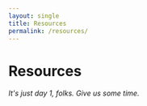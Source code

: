 ```yaml
---
layout: single
title: Resources
permalink: /resources/
---
```


# Resources

*It's just day 1, folks. Give us some time.*
